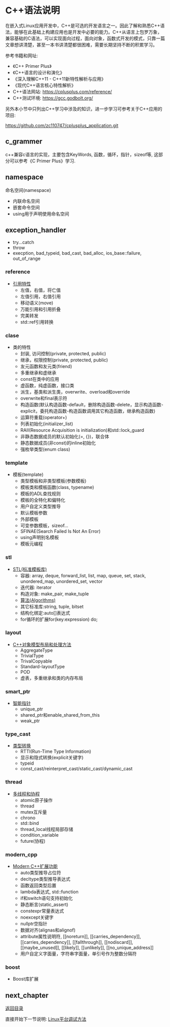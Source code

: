 # C++语法说明

在嵌入式Linux应用开发中，C++是可选的开发语言之一。因此了解和熟悉C++语法，能够在此基础上构建应用也是开发中必要的能力。C++从语言上包罗万象，兼容基础的C语法，可以实现面向过程，面向对象，函数式开发的模式，只靠一篇文章想讲清楚，甚至一本书讲清楚都很困难，需要长期坚持不断的积累学习。

参考书籍和网址:

- 《C++ Primer Plus》
- 《C++语言的设计和演化》
- 《深入理解C++11 - C++11新特性解析与应用》
- 《现代C++语言核心特性解析》
- C++语法网站: <https://cplusplus.com/reference/>
- C++测试环境: <https://gcc.godbolt.org/>

另外本小节中只列出C++学习中涉及的知识，进一步学习可参考关于C++应用的项目:

<https://github.com/zc110747/cplusplus_application.git>

## c_grammer

c++兼容c语言的实现，主要包含KeyWords, 函数，循环，指针，sizeof等, 这部分可以参考《C Primer Plus》学习.

## namespace

命名空间(namespace)

- 内联命名空间  
- 嵌套命令空间  
- using用于声明使用命名空间

## exception_handler

- try...catch
- throw
- execption, bad_typeid, bad_cast, bad_alloc, ios_base::failure, out_of_range

### reference

- [引用特性](./src/knowledge/reference/reference.cpp)  
  - 左值，右值，将亡值
  - 左值引用，右值引用
  - 移动语义(move)
  - 万能引用和引用折叠
  - 完美转发
  - std::ref引用转换

### clase

- 类的特性
  - 封装, 访问控制(private, protected, public)
  - 继承，权限控制(private, protected, public)
  - 友元函数和友元类(friend)
  - 多重继承和虚继承
  - const在类中的应用
  - 虚函数，纯虚函数，接口类
  - 派生，基类和派生类，overwrite、overload和override
  - overwrite和final表示符
  - 构造函数(默认构造函数-default，删除构造函数-delete，显示构造函数-explicit，委托构造函数-构造函数调用其它构造函数，继承构造函数)
  - 运算符重载(operator+)
  - 列表初始化(initializer_list)
  - RAII(Resource Acquisition is initialization)和std::lock_guard
  - 非静态数据成员的默认初始化(=, {})，联合体
  - 静态数据成员(非const)的inline初始化
  - 强枚举类型(enum class)

### template

- 模板(template)
  - 类型模板和非类型模板(参数模板)
  - 模板类和模板函数(class, typename)
  - 模板的ADL查找规则
  - 模板的全特化和偏特化
  - 用户自定义类型推导
  - 默认模板参数
  - 外部模板
  - 可变参数模板，sizeof...
  - SFINAE(Search Failed Is Not An Error)
  - using声明别名模板
  - 模板元编程

### stl

- [STL(标准模板库)](./src/knowledge/containers/)
  - 容器: array, deque, forward_list, list, map, queue, set, stack, unordered_map, unordered_set, vector
  - 迭代器: iterator
  - 构造对象: make_pair, make_tuple
  - [算法(Algorithms)](https://cplusplus.com/reference/algorithm/)
  - 其它标准库:string, tuple, bitset
  - 结构化绑定:auto[]表达式
  - for循环的扩展for(key:expression) do;

### layout

- [C++对象模型布局和处理方法](./src/knowledge/layout/layout.cpp)
  - AggregateType
  - TrivialType
  - TrivalCopyable
  - Standard-layoutType
  - POD
  - 虚表，多重继承和类的内存布局

### smart_ptr

- [智能指针](./src/knowledge/smart_point/smart_point.cpp)  
  - unique_ptr
  - shared_ptr和enable_shared_from_this
  - weak_ptr

### type_cast

- [类型转换](./src/knowledge/type_cast/type_cast.cpp)
  - RTTI(Run-Time Type Information)
  - 显示和隐式转换(explicit关键字)
  - typeid
  - const_cast/reinterpret_cast/static_cast/dynamic_cast

### thread

- [多线程和协程](./src//knowledge/threading/)
  - atomic原子操作
  - thread
  - mutex互斥量
  - chrono
  - std::bind
  - thread_local线程局部存储
  - condition_variable
  - future(协程)

### modern_cpp

- [Modern C++扩展功能](./src/modern_book/)
  - auto类型推导占位符
  - decltype类型推导表达式
  - 函数返回类型后置
  - lambda表达式, std::function
  - if和switch语句支持初始化
  - 静态断言(static_assert)
  - constexpr常量表达式
  - noexcept关键字
  - nullptr空指针
  - 数据对齐(alignas和alignof)
  - attribute属性说明符, [[noreturn]], [[carries_dependency]],[[carries_dependency]], [[fallthrough]], [[nodiscard]], [[maybe_unused]], [[likely]], [[unlikely]], [[no_unique_address]]
  - 用户自定义字面量，字符串字面量，单引号作为整数分隔符

### boost

- Boost库扩展

## next_chapter

[返回目录](./SUMMARY.md)

直接开始下一节说明: [Linux平台调试方法](./ch04-02.linux_debug.md)
